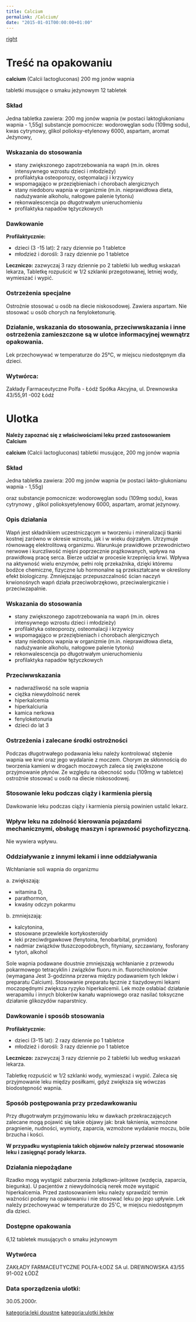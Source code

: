 ```yaml
---
title: Calcium
permalink: /Calcium/
date: "2015-01-01T00:00:00+01:00"
---
```


[right](/Grafika:Calcium.jpg "wikilink")

Treść na opakowaniu
===================

**calcium**
(Calcii lactogluconas) 200 mg jonów wapnia

tabletki musujące
o smaku jeżynowym
12 tabletek

### Skład

Jedna tabletka zawiera: 200 mg jonów wapnia (w postaci laktoglukonianu wapnia - 1,55g) substancje pomocnicze: wodorowęglan sodu (109mg sodu), kwas cytrynowy, glikol polioksy-etylenowy 6000, aspartam, aromat Jeżynowy,

### Wskazania do stosowania

-   stany zwiększonego zapotrzebowania na wapń (m.in. okres intensywnego wzrostu dzieci i młodzieży)
-   profilaktyka osteoporozy, ostęomalacji i krzywicy
-   wspomagająco w przeziębieniach i chorobach alergicznych
-   stany niedoboru wapnia w organizmie (m.in. nieprawidłowa dieta, nadużywanie alkoholu, nałogowe palenie tytoniu)
-   rekonwalescencja po długotrwałym unieruchomieniu
-   profilaktyka napadów tężyczkowych

### Dawkowanie

**Profilaktycznie:**

-   dzieci (3 -15 lat): 2 razy dziennie po 1 tabletce
-   młodzież i dorośli: 3 razy dziennie po 1 tabletce

**Leczniczo:** zazwyczaj 3 razy dziennie po 2 tabletki lub według wskazań lekarza, Tabletkę rozpuścić w 1/2 szklanki przegotowanej, letniej wody, wymieszać i wypić.

### Ostrzeżenia specjalne

Ostrożnie stosować u osób na diecie niskosodowej. Zawiera aspartam. Nie stosować u osób chorych na fenyloketonurię.

### Działanie, wskazania do stosowania, przeciwwskazania i inne ostrzeżenia zamieszczone są w ulotce informacyjnej wewnątrz opakowania.

Lek przechowywać w temperaturze do 25°C, w miejscu niedostępnym dla dzieci.

### Wytwórca:

Zakłady Farmaceutyczne Polfa - Łódź Spółka Akcyjna, ul. Drewnowska 43/55,91 -002 Łódź

Ulotka
======

**Należy zapoznać się z właściwościami leku przed zastosowaniem Calcium**

**calcium**
(Calcii lactogluconas) tabletki musujące, 200 mg jonów wapnia

### Skład

Jedna tabletka zawiera: 200 mg jonów wapnia (w postaci lakto-glukonianu wapnia - 1,55g)

oraz substancje pomocnicze: wodorowęglan sodu (109mg sodu), kwas cytrynowy , glikol polioksyetylenowy 6000, aspartam, aromat jeżynowy.

### Opis działania

Wapń jest składnikiem uczestniczącym w tworzeniu i mineralizacji tkanki kostnej zarówno w okresie wzrostu, jak i w wieku dojrzałym. Utrzymuje równowagę elektrolitową organizmu. Warunkuje prawidłowe przewodnictwo nerwowe i kurczliwość mięśni poprzecznie prążkowanych, wpływa na prawidłową pracę serca. Bierze udział w procesie krzepnięcia krwi. Wpływa na aktywność wielu enzymów, pełni rolę przekaźnika, dzięki któremu bodźce chemiczne, fizyczne lub hormonalne są przekształcane w określony efekt biologiczny. Zmniejszając przepuszczalność ścian naczyń krwionośnych wapń działa przeciwobrzękowo, przeciwalergicznie i przeciwzapalnie.

### Wskazania do stosowania

-   stany zwiększonego zapotrzebowania na wapń (m.in. okres intensywnego wzrostu dzieci i młodzieży)
-   profilaktyka osteoporozy, osteomalacji i krzywicy
-   wspomagająco w przeziębieniach i chorobach alergicznych
-   stany niedoboru wapnia w organizmie (m.in. nieprawidłowa dieta, nadużywanie alkoholu, nałogowe palenie tytoniu)
-   rekonwalescencja po długotrwałym unieruchomieniu
-   profilaktyka napadów tężyczkowych

### Przeciwwskazania

-   nadwrażliwość na sole wapnia
-   ciężka niewydolność nerek
-   hiperkalcemia
-   hiperkalciuria
-   kamica nerkowa
-   fenyloketonuria
-   dzieci do lat 3

### Ostrzeżenia i zalecane środki ostrożności

Podczas długotrwałego podawania leku należy kontrolować stężenie wapnia we krwi oraz jego wydalanie z moczem. Chorym ze skłonnością do tworzenia kamieni w drogach moczowych zaleca się zwiększone przyjmowanie płynów. Ze względu na obecność sodu (109mg w tabletce) ostrożnie stosować u osób na diecie niskosodowej.

### Stosowanie leku podczas ciąży i karmienia piersią

Dawkowanie leku podczas ciąży i karmienia piersią powinien ustalić lekarz.

### Wpływ leku na zdolność kierowania pojazdami mechanicznymi, obsługę maszyn i sprawność psychofizyczną.

Nie wywiera wpływu.

### Oddziaływanie z innymi lekami i inne oddziaływania

Wchłanianie soli wapnia do organizmu

a. zwiększają:

-   witamina D,
-   parathormon,
-   kwaśny odczyn pokarmu

b. zmniejszają:

-   kalcytonina,
-   stosowane przewlekle kortykosteroidy
-   leki przeciwdrgawkowe (fenytoina, fenobarbital, prymidon)
-   nadmiar związków tłuszczopodobnych, fityniany, szczawiany, fosforany
-   tytoń, alkohol

Sole wapnia podawane doustnie zmniejszają wchłanianie z przewodu pokarmowego tetracyklin i związków fluoru m.in. fluorochinolonów (wymagana Jest 3-godzinna przerwa między podawaniem tych leków i preparatu Calcium). Stosowanie preparatu łącznie z tiazydowymi lekami moczopędnymi zwiększa ryzyko hiperkalcemii. Lek może osłabiać działanie werapamilu i innych blokerów kanału wapniowego oraz nasilać toksyczne działanie glikozydów naparstnicy.

### Dawkowanie i sposób stosowania

**Profilaktycznie:**

-   dzieci (3-15 lat): 2 razy dziennie po 1 tabletce
-   młodzież i dorośli: 3 razy dziennie po 1 tabletce

**Leczniczo:** zazwyczaj 3 razy dziennie po 2 tabletki lub według wskazań lekarza.

Tabletkę rozpuścić w 1/2 szklanki wody, wymieszać i wypić. Zaleca się przyjmowanie leku między posiłkami, gdyż zwiększa się wówczas biodostępność wapnia.

### Sposób postępowania przy przedawkowaniu

Przy długotrwałym przyjmowaniu leku w dawkach przekraczających zalecane mogą pojawić się takie objawy jak: brak łaknienia, wzmożone pragnienie, nudności, wymioty, zaparcia, wzmożone wydalanie moczu, bóle brzucha i kości.

**W przypadku wystąpienia takich objawów należy przerwać stosowanie leku i zasięgnąć porady lekarza.**

### Działania niepożądane

Rzadko mogą wystąpić zaburzenia żołądkowo-jelitowe (wzdęcia, zaparcia, biegunka). U pacjentów z niewydolnością nerek może wystąpić hiperkalcemia.
Przed zastosowaniem leku należy sprawdzić termin ważności podany na opakowaniu i nie stosować leku po jego upływie.
Lek należy przechowywać w temperaturze do 25'C, w miejscu niedostępnym dla dzieci.

### Dostępne opakowania

6,12 tabletek musujących o smaku jeżynowym

### Wytwórca

ZAKŁADY FARMACEUTYCZNE
POLFA-ŁODZ SA
ul. DREWNOWSKA 43/55 91-002 ŁÓDŹ

### Data sporządzenia ulotki:

30.05.2000r.

[kategoria:leki doustne](/atopedia/kategoria:leki_doustne "wikilink") [kategoria:ulotki leków](/atopedia/kategoria:ulotki_leków "wikilink")